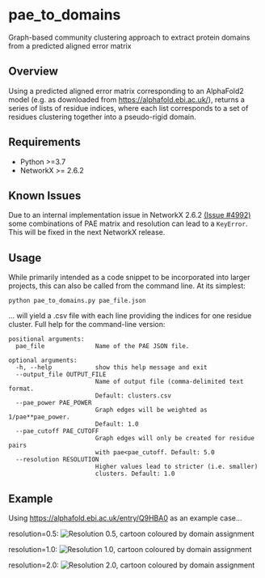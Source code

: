 # pae_to_domains
Graph-based community clustering approach to extract protein domains from a predicted aligned error matrix

## Overview
Using a predicted aligned error matrix corresponding to an AlphaFold2 model (e.g. as downloaded from https://alphafold.ebi.ac.uk/), returns a series of lists of residue indices, where each list corresponds to a set of residues clustering together into a pseudo-rigid domain.

## Requirements
- Python >=3.7
- NetworkX >= 2.6.2

## Known Issues
Due to an internal implementation issue in NetworkX 2.6.2 [(Issue #4992)](https://github.com/networkx/networkx/issues/4992#issue-955897477) some combinations of PAE matrix and resolution can lead to a `KeyError`. This will be fixed in the next NetworkX release.

## Usage
While primarily intended as a code snippet to be incorporated into larger projects, this can also be called from the command line. At its simplest:

`python pae_to_domains.py pae_file.json`

... will yield a .csv file with each line providing the indices for one residue cluster. Full help for the command-line version:

```
positional arguments:
  pae_file              Name of the PAE JSON file.

optional arguments:
  -h, --help            show this help message and exit
  --output_file OUTPUT_FILE
                        Name of output file (comma-delimited text format.
                        Default: clusters.csv
  --pae_power PAE_POWER
                        Graph edges will be weighted as 1/pae**pae_power.
                        Default: 1.0
  --pae_cutoff PAE_CUTOFF
                        Graph edges will only be created for residue pairs
                        with pae<pae_cutoff. Default: 5.0
  --resolution RESOLUTION
                        Higher values lead to stricter (i.e. smaller)
                        clusters. Default: 1.0
```

## Example

Using https://alphafold.ebi.ac.uk/entry/Q9HBA0 as an example case...

resolution=0.5:
![Resolution 0.5, cartoon coloured by domain assignment](https://github.com/tristanic/pae_to_domains/blob/main/images/Q9HBA0_resolution_0.5.jpg)

resolution=1.0:
![Resolution 1.0, cartoon coloured by domain assignment](https://github.com/tristanic/pae_to_domains/blob/main/images/Q9HBA0_resolution_1.jpg)

resolution=2.0:
![Resolution 2.0, cartoon coloured by domain assignment](https://github.com/tristanic/pae_to_domains/blob/main/images/Q9HBA0_resolution_2.jpg)



